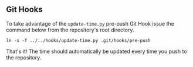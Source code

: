 ## Git Hooks

To take advantage of the `update-time.py` pre-push Git Hook issue the command below from the repository's root directory.

```
ln -s -f ../../hooks/update-time.py .git/hooks/pre-push
```

That's it! The time should automatically be updated every time you push to the repository.
